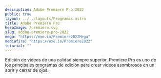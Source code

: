```yaml
---
description: Adobe Premiere Pro 2022
public: true
layout: ../../layouts/Programas.astro
title: Adobe Premiere Pro
heroImage: /premiere.svg
slug: adobe-premiere-pro-2022
mega: "https://exe.io/Premiere2022Mega"
mediafire: "https://exe.io/Premiere2022"
tutorial: ""
---
```


Edición de videos de una calidad siempre superior. Premiere Pro es uno de los principales programas de edición para crear videos asombrosos en un abrir y cerrar de ojos.
